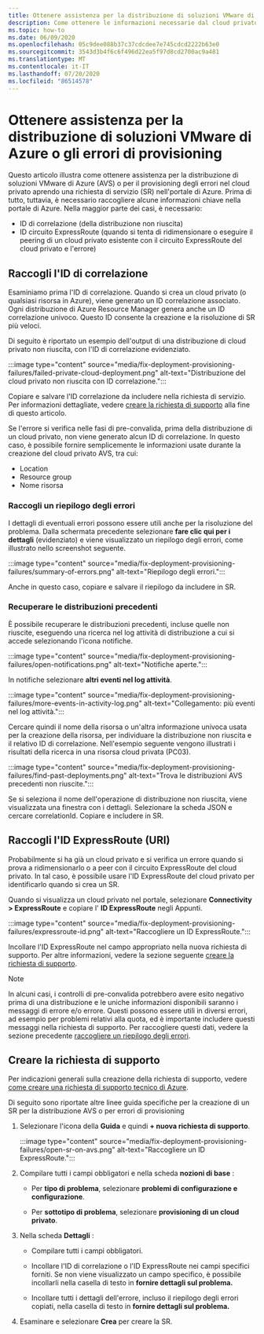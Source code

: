 ```yaml
---
title: Ottenere assistenza per la distribuzione di soluzioni VMware di Azure o gli errori di provisioning
description: Come ottenere le informazioni necessarie dal cloud privato della soluzione VMware di Azure (AVS) per archiviare una richiesta di servizio per la distribuzione AVS o gli errori di provisioning.
ms.topic: how-to
ms.date: 06/09/2020
ms.openlocfilehash: 05c9dee088b37c37cdcdee7e745cdcd2222b63e0
ms.sourcegitcommit: 3543d3b4f6c6f496d22ea5f97d8cd2700ac9a481
ms.translationtype: MT
ms.contentlocale: it-IT
ms.lasthandoff: 07/20/2020
ms.locfileid: "86514578"
---
```

# <a name="get-help-with-azure-vmware-solution-deployment-or-provisioning-failures"></a>Ottenere assistenza per la distribuzione di soluzioni VMware di Azure o gli errori di provisioning

Questo articolo illustra come ottenere assistenza per la distribuzione di soluzioni VMware di Azure (AVS) o per il provisioning degli errori nel cloud privato aprendo una richiesta di servizio (SR) nell'portale di Azure. Prima di tutto, tuttavia, è necessario raccogliere alcune informazioni chiave nella portale di Azure. Nella maggior parte dei casi, è necessario:

- ID di correlazione (della distribuzione non riuscita)
- ID circuito ExpressRoute (quando si tenta di ridimensionare o eseguire il peering di un cloud privato esistente con il circuito ExpressRoute del cloud privato e l'errore)

## <a name="collect-the-correlation-id"></a>Raccogli l'ID di correlazione
 
Esaminiamo prima l'ID di correlazione. Quando si crea un cloud privato (o qualsiasi risorsa in Azure), viene generato un ID correlazione associato. Ogni distribuzione di Azure Resource Manager genera anche un ID correlazione univoco. Questo ID consente la creazione e la risoluzione di SR più veloci. 
 
Di seguito è riportato un esempio dell'output di una distribuzione di cloud privato non riuscita, con l'ID di correlazione evidenziato.

:::image type="content" source="media/fix-deployment-provisioning-failures/failed-private-cloud-deployment.png" alt-text="Distribuzione del cloud privato non riuscita con ID correlazione.":::

Copiare e salvare l'ID correlazione da includere nella richiesta di servizio. Per informazioni dettagliate, vedere [creare la richiesta di supporto](#create-your-support-request) alla fine di questo articolo.

Se l'errore si verifica nelle fasi di pre-convalida, prima della distribuzione di un cloud privato, non viene generato alcun ID di correlazione. In questo caso, è possibile fornire semplicemente le informazioni usate durante la creazione del cloud privato AVS, tra cui:

- Location
- Resource group
- Nome risorsa
 
### <a name="collect-a-summary-of-errors"></a>Raccogli un riepilogo degli errori

I dettagli di eventuali errori possono essere utili anche per la risoluzione del problema. Dalla schermata precedente selezionare **fare clic qui per i dettagli** (evidenziato) e viene visualizzato un riepilogo degli errori, come illustrato nello screenshot seguente.
 
 :::image type="content" source="media/fix-deployment-provisioning-failures/summary-of-errors.png" alt-text="Riepilogo degli errori.":::

Anche in questo caso, copiare e salvare il riepilogo da includere in SR.
 
### <a name="retrieve-past-deployments"></a>Recuperare le distribuzioni precedenti

È possibile recuperare le distribuzioni precedenti, incluse quelle non riuscite, eseguendo una ricerca nel log attività di distribuzione a cui si accede selezionando l'icona notifiche.

:::image type="content" source="media/fix-deployment-provisioning-failures/open-notifications.png" alt-text="Notifiche aperte.":::

In notifiche selezionare **altri eventi nel log attività**.

:::image type="content" source="media/fix-deployment-provisioning-failures/more-events-in-activity-log.png" alt-text="Collegamento: più eventi nel log attività.":::

Cercare quindi il nome della risorsa o un'altra informazione univoca usata per la creazione della risorsa, per individuare la distribuzione non riuscita e il relativo ID di correlazione. Nell'esempio seguente vengono illustrati i risultati della ricerca in una risorsa cloud privata (PC03).
 
:::image type="content" source="media/fix-deployment-provisioning-failures/find-past-deployments.png" alt-text="Trova le distribuzioni AVS precedenti non riuscite.":::
 
Se si seleziona il nome dell'operazione di distribuzione non riuscita, viene visualizzata una finestra con i dettagli. Selezionare la scheda JSON e cercare correlationId. Copiare e includere in SR. 
 
## <a name="collect-the-expressroute-id-uri"></a>Raccogli l'ID ExpressRoute (URI)
 
Probabilmente si ha già un cloud privato e si verifica un errore quando si prova a ridimensionarlo o a peer con il circuito ExpressRoute del cloud privato. In tal caso, è possibile usare l'ID ExpressRoute del cloud privato per identificarlo quando si crea un SR.

Quando si visualizza un cloud privato nel portale, selezionare **Connectivity > ExpressRoute** e copiare l' **ID ExpressRoute** negli Appunti.
 
:::image type="content" source="media/fix-deployment-provisioning-failures/expressroute-id.png" alt-text="Raccogliere un ID ExpressRoute."::: 
 
Incollare l'ID ExpressRoute nel campo appropriato nella nuova richiesta di supporto. Per altre informazioni, vedere la sezione seguente [creare la richiesta di supporto](#create-your-support-request).
 
> [!NOTE]
> In alcuni casi, i controlli di pre-convalida potrebbero avere esito negativo prima di una distribuzione e le uniche informazioni disponibili saranno i messaggi di errore e/o errore. Questi possono essere utili in diversi errori, ad esempio per problemi relativi alla quota, ed è importante includere questi messaggi nella richiesta di supporto. Per raccogliere questi dati, vedere la sezione precedente [raccogliere un riepilogo degli errori](#collect-a-summary-of-errors).

## <a name="create-your-support-request"></a>Creare la richiesta di supporto

Per indicazioni generali sulla creazione della richiesta di supporto, vedere [come creare una richiesta di supporto tecnico di Azure](../azure-portal/supportability/how-to-create-azure-support-request.md). 

Di seguito sono riportate altre linee guida specifiche per la creazione di un SR per la distribuzione AVS o per errori di provisioning

1. Selezionare l'icona della **Guida** e quindi **+ nuova richiesta di supporto**.

    :::image type="content" source="media/fix-deployment-provisioning-failures/open-sr-on-avs.png" alt-text="Raccogliere un ID ExpressRoute.":::

2. Compilare tutti i campi obbligatori e nella scheda **nozioni di base** :

    - Per **tipo di problema**, selezionare **problemi di configurazione e configurazione**.

    - Per **sottotipo di problema**, selezionare **provisioning di un cloud privato**.

3. Nella scheda **Dettagli** :

    - Compilare tutti i campi obbligatori.

    - Incollare l'ID di correlazione o l'ID ExpressRoute nei campi specifici forniti. Se non viene visualizzato un campo specifico, è possibile incollarli nella casella di testo in **fornire dettagli sul problema.**

    - Incollare tutti i dettagli dell'errore, incluso il riepilogo degli errori copiati, nella casella di testo in **fornire dettagli sul problema.**

4. Esaminare e selezionare **Crea** per creare la SR.
